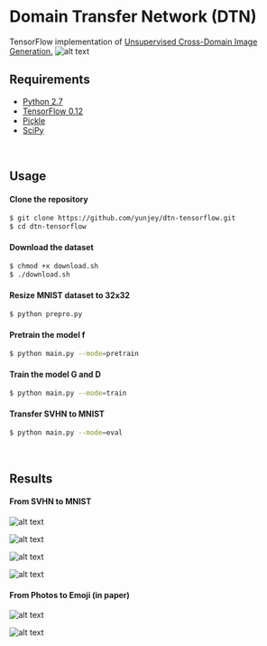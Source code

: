 # Domain Transfer Network (DTN) 
TensorFlow implementation of [Unsupervised Cross-Domain Image Generation.](https://arxiv.org/abs/1611.02200)
![alt text](jpg/dtn.jpg)

## Requirements
* [Python 2.7](https://www.continuum.io/downloads)
* [TensorFlow 0.12](https://github.com/tensorflow/tensorflow/tree/r0.12)
* [Pickle](https://docs.python.org/2/library/pickle.html)
* [SciPy](http://www.scipy.org/install.html)

<br>

## Usage

#### Clone the repository
```bash
$ git clone https://github.com/yunjey/dtn-tensorflow.git
$ cd dtn-tensorflow
```

#### Download the dataset
```bash
$ chmod +x download.sh
$ ./download.sh
```

#### Resize MNIST dataset to 32x32 
```bash
$ python prepro.py
```

#### Pretrain the model f
```bash
$ python main.py --mode=pretrain
```

#### Train the model G and D
```bash
$ python main.py --mode=train
```

#### Transfer SVHN to MNIST
```bash
$ python main.py --mode=eval
```
<br>

## Results

#### From SVHN to MNIST 

![alt text](jpg/svhn_mnist_2900.gif)

![alt text](jpg/svhn_mnist_2900.png)

![alt text](jpg/svhn_mnist_3700.png)

![alt text](jpg/svhn_mnist_5300.png)


#### From Photos to Emoji (in paper)

![alt text](jpg/emoji_1.png)

![alt text](jpg/emoji_2.png)





